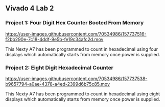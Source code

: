 ## Vivado 4 Lab 2

### Project 1: Four Digit Hex Counter Booted From Memory
https://user-images.githubusercontent.com/70534986/157737516-f2bb290e-7c18-4ddf-9e5b-fe19c34afc2d.mov

This Nexty A7 has been programmed to count in hexadecimal using four displays which automatically starts from memory once power is supplied.

### Project 2: Eight Digit Hexadecimal Counter
https://user-images.githubusercontent.com/70534986/157737538-b9657794-a0ae-4378-a4ed-2399d6b75c85.mov

This Nexty A7 has been programmed to count in hexadecimal using eight displays which automatically starts from memory once power is supplied.
